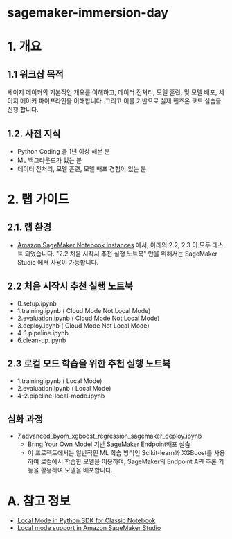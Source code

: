 # sagemaker-immersion-day

# 1. 개요
## 1.1 워크샵 목적

세이지 메이커의 기본적인 개요를 이해하고, 데이터 전처리, 모델 훈련, 및 모델 배포, 세이지 메이커 파이프라인을 이해합니다. 그리고 이를 기반으로 실제 핸즈온 코드 실습을 진행 합니다.


## 1.2. 사전 지식
* Python Coding 을 1년 이상 해본 분
* ML 백그라운드가 있는 분
* 데이터 전처리, 모델 훈련, 모델 배포 경험이 있는 분


# 2. 랩 가이드
## 2.1. 랩 환경
- [Amazon SageMaker Notebook Instances](https://docs.aws.amazon.com/sagemaker/latest/dg/nbi.html) 에서, 아래의 2.2, 2.3 이 모두 테스트 되었습니다. "2.2 처음 시작시 추천 실행 노트북" 만을 위해서는 SageMaker Studio 에서 사용이 가능합니다.

## 2.2 처음 시작시 추천 실행 노트북  
* 0.setup.ipynb 
* 1.training.ipynb ( Cloud Mode Not Local Mode)
* 2.evaluation.ipynb ( Cloud Mode Not Local Mode)
* 3.deploy.ipynb  ( Cloud Mode Not Local Mode)
* 4-1.pipeline.ipynb 
* 6.clean-up.ipynb 


## 2.3 로컬 모드 학습을 위한 추천 실행 노트뷱
* 1.training.ipynb ( Local Mode)
* 2.evaluation.ipynb (  Local Mode)
* 4-2.pipeline-local-mode.ipynb
    
## 심화 과정  
* 7.advanced_byom_xgboost_regression_sagemaker_deploy.ipynb
  * Bring Your Own Model 기반 SageMaker Endpoint배포 실습
  * 이 프로젝트에서는 일반적인 ML 학습 방식인 Scikit-learn과 XGBoost를 사용하여 로컬에서 학습한 모델을 이용하여, SageMaker의 Endpoint API 추론 기능을 활용하여 모델을 배포합니다. 

    
    
# A. 참고 정보
- [Local Mode in Python SDK for Classic Notebook](https://sagemaker.readthedocs.io/en/stable/overview.html#local-mode)
- [Local mode support in Amazon SageMaker Studio](https://docs.aws.amazon.com/sagemaker/latest/dg/studio-updated-local.html)
    


